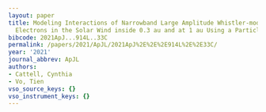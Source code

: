 ```yaml
---
layout: paper
title: Modeling Interactions of Narrowband Large Amplitude Whistler-mode Waves with
  Electrons in the Solar Wind inside 0.3 au and at 1 au Using a Particle Tracing Code
bibcode: 2021ApJ...914L..33C
permalink: /papers/2021/ApJL/2021ApJ%2E%2E%2E914L%2E%2E33C/
year: '2021'
journal_abbrev: ApJL
authors:
- Cattell, Cynthia
- Vo, Tien
vso_source_keys: {}
vso_instrument_keys: {}
---
```

